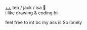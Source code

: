 [++](https://rentry.org/tebrim) teb / jack / isa 💙  
i like drawing & coding hii

feel free to int bc my ass is So lonely
